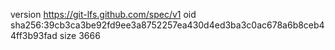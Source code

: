 version https://git-lfs.github.com/spec/v1
oid sha256:39cb3ca3be92fd9ee3a8752257ea430d4ed3ba3c0ac678a6b8ceb44ff3b93fad
size 3666

